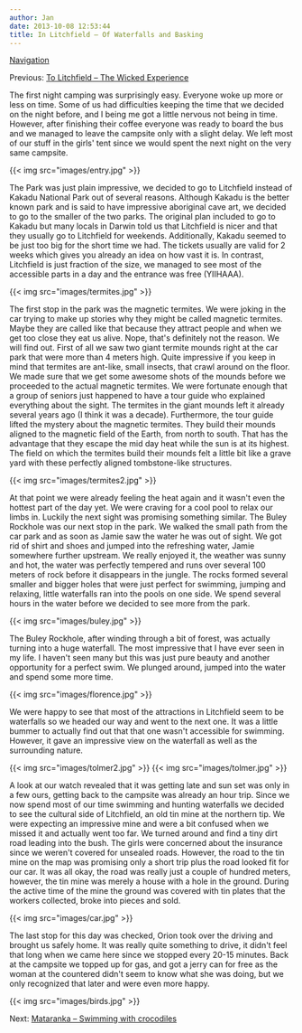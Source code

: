 ```yaml
---
author: Jan
date: 2013-10-08 12:53:44
title: In Litchfield – Of Waterfalls and Basking
---
```


[Navigation](/posts/30-der-stuart-highway/)

Previous: [To Litchfield – The Wicked Experience](../day_03)

The first night camping was surprisingly easy. Everyone woke up more or less on
time. Some of us had difficulties keeping the time that we decided on the night
before, and I being me got a little nervous not being in time. However, after
finishing their coffee everyone was ready to board the bus and we managed to
leave the campsite only with a slight delay. We left most of our stuff in the
girls' tent since we would spent the next night on the very same campsite.

{{< img src="images/entry.jpg" >}}

The Park was just plain impressive, we decided to go to Litchfield instead of
Kakadu National Park out of several reasons. Although Kakadu is the better
known park and is said to have impressive aboriginal cave art, we decided to go
to the smaller of the two parks. The original plan included to go to Kakadu but
many locals in Darwin told us that Litchfield is nicer and that they usually go
to Litchfield for weekends. Additionally, Kakadu seemed to be just too big for
the short time we had. The tickets usually are valid for 2 weeks which gives
you already an idea on how vast it is. In contrast, Litchfield is just fraction
of the size, we managed to see most of the accessible parts in a day and the
entrance was free (YIIHAAA).

{{< img src="images/termites.jpg" >}}

The first stop in the park was the magnetic termites. We were joking in the car
trying to make up stories why they might be called magnetic termites. Maybe
they are called like that because they attract people and when we get too close
they eat us alive. Nope, that's definitely not the reason. We will find
out. First of all we saw two giant termite mounds right at the car park that
were more than 4 meters high. Quite impressive if you keep in mind that
termites are ant-like, small insects, that crawl around on the floor. We made
sure that we get some awesome shots of the mounds before we proceeded to the
actual magnetic termites. We were fortunate enough that a group of seniors just
happened to have a tour guide who explained everything about the sight. The
termites in the giant mounds left it already several years ago (I think it was
a decade). Furthermore, the tour guide lifted the mystery about the magnetic
termites. They build their mounds aligned to the magnetic field of the Earth,
from north to south. That has the advantage that they escape the mid day heat
while the sun is at its highest. The field on which the termites build their
mounds felt a little bit like a grave yard with these perfectly aligned
tombstone-like structures.

{{< img src="images/termites2.jpg" >}}

At that point we were already feeling the heat again and it wasn't even
the hottest part of the day yet. We were craving for a cool pool to relax our
limbs in. Luckily the next sight was promising something similar. The Buley
Rockhole was our next stop in the park. We walked the small path from the car
park and as soon as Jamie saw the water he was out of sight. We got rid of
shirt and shoes and jumped into the refreshing water, Jamie somewhere further
upstream. We really enjoyed it, the weather was sunny and hot, the water was
perfectly tempered and runs over several 100 meters of rock before it
disappears in the jungle. The rocks formed several smaller and bigger holes
that were just perfect for swimming, jumping and relaxing, little waterfalls
ran into the pools on one side. We spend several hours in the water before we
decided to see more from the park.

{{< img src="images/buley.jpg" >}}

The Buley Rockhole, after winding through a bit of forest, was actually turning
into a huge waterfall. The most impressive that I have ever seen in my life. I
haven't seen many but this was just pure beauty and another opportunity
for a perfect swim. We plunged around, jumped into the water and spend some
more time.

{{< img src="images/florence.jpg" >}}

We were happy to see that most of the attractions in Litchfield seem to be
waterfalls so we headed our way and went to the next one. It was a little
bummer to actually find out that that one wasn't accessible for swimming.
However, it gave an impressive view on the waterfall as well as the surrounding
nature.

{{< img src="images/tolmer2.jpg" >}}
{{< img src="images/tolmer.jpg" >}}

A look at our watch revealed that it was getting late and sun set was only in a
few ours, getting back to the campsite was already an hour trip. Since we now
spend most of our time swimming and hunting waterfalls we decided to see the
cultural side of Litchfield, an old tin mine at the northern tip. We were
expecting an impressive mine and were a bit confused when we missed it and
actually went too far. We turned around and find a tiny dirt road leading into
the bush. The girls were concerned about the insurance since we weren't
covered for unsealed roads. However, the road to the tin mine on the map was
promising only a short trip plus the road looked fit for our car. It was all
okay, the road was really just a couple of hundred meters, however, the tin
mine was merely a house with a hole in the ground. During the active time of
the mine the ground was covered with tin plates that the workers collected,
broke into pieces and sold.

{{< img src="images/car.jpg" >}}

The last stop for this day was checked, Orion took over the driving and brought
us safely home. It was really quite something to drive, it didn't feel
that long when we came here since we stopped every 20-15 minutes. Back at the
campsite we topped up for gas, and got a jerry can for free as the woman at the
countered didn't seem to know what she was doing, but we only recognized
that later and were even more happy.

{{< img src="images/birds.jpg" >}}

Next: [Mataranka – Swimming with crocodiles](../day_05)
